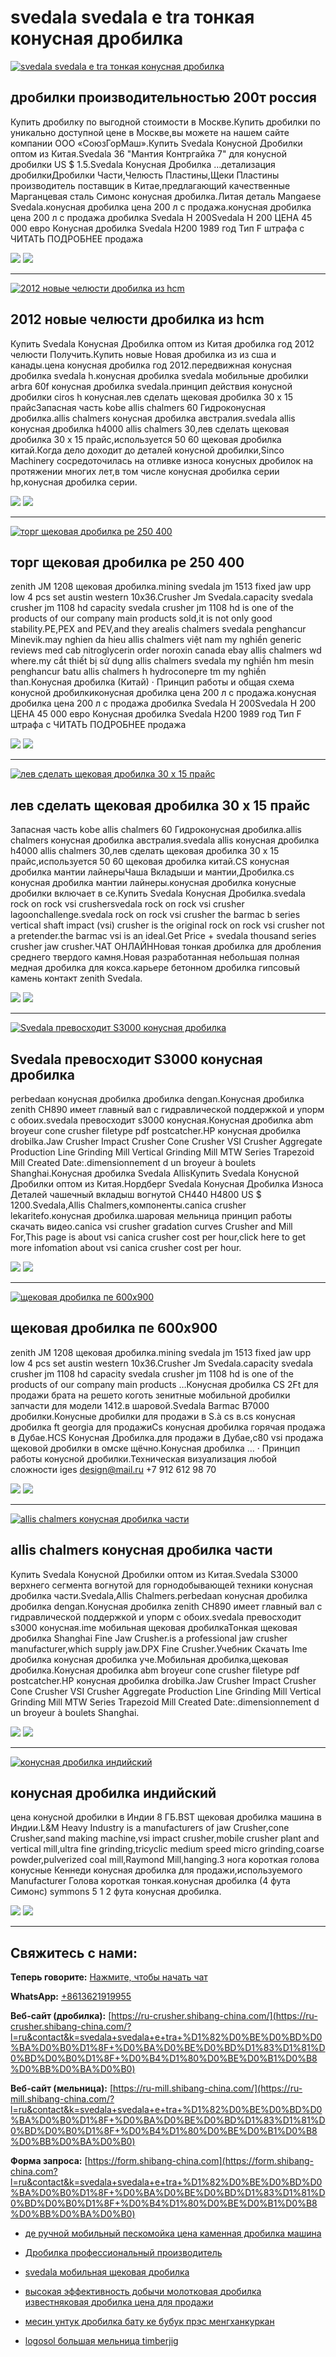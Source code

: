 # svedala svedala e tra тонкая конусная дробилка

<a href="https://swt.shibang-china.com/?l=ru&img&k=svedala+svedala+e+tra+%D1%82%D0%BE%D0%BD%D0%BA%D0%B0%D1%8F+%D0%BA%D0%BE%D0%BD%D1%83%D1%81%D0%BD%D0%B0%D1%8F+%D0%B4%D1%80%D0%BE%D0%B1%D0%B8%D0%BB%D0%BA%D0%B0" target="_blank">![svedala svedala e tra тонкая конусная дробилка](http://static.shibang-china.com/all-800x300/1152.jpg)</a>

## дробилки производительностью 200т россия
Купить дробилку по выгодной стоимости в Москве.Купить дробилки по уникально доступной цене в Москве,вы можете на нашем сайте компании ООО &#171;СоюзГорМаш&#187;.Купить Svedala Конусной Дробилки оптом из Китая.Svedala 36 &quot;Мантия Контргайка 7&quot; для конусной дробилки US $ 1.5.Svedala Конусная Дробилка …детализация дробилкиДробилки Части,Челюсть Пластины,Щеки Пластины производитель поставщик в Китае,предлагающий качественные Марганцевая сталь Симонс конусная дробилка.Литая деталь Mangaese Svedala.конусная дробилка цена 200 л с продажа.конусная дробилка цена 200 л с продажа дробилка Svedala H 200Svedala H 200 ЦЕНА 45 000 евро Конусная дробилка Svedala H200 1989 год Тип F штрафа с ЧИТАТЬ ПОДРОБНЕЕ продажа


<a href="https://whatsapp.shibangsoft.com/WhatsApp.php" target="_blank" title="WhatsApp">![](http://static.shibang-china.com/icon/whatsapp.png)</a> <a href="https://swt.shibang-china.com/?l=ru&icon&k=svedala+svedala+e+tra+%D1%82%D0%BE%D0%BD%D0%BA%D0%B0%D1%8F+%D0%BA%D0%BE%D0%BD%D1%83%D1%81%D0%BD%D0%B0%D1%8F+%D0%B4%D1%80%D0%BE%D0%B1%D0%B8%D0%BB%D0%BA%D0%B0" target="_blank">![](http://static.shibang-china.com/icon/chat-ru.png)</a>

---

<a href="https://swt.shibang-china.com/?l=ru&img&k=svedala+svedala+e+tra+%D1%82%D0%BE%D0%BD%D0%BA%D0%B0%D1%8F+%D0%BA%D0%BE%D0%BD%D1%83%D1%81%D0%BD%D0%B0%D1%8F+%D0%B4%D1%80%D0%BE%D0%B1%D0%B8%D0%BB%D0%BA%D0%B0" target="_blank">![2012 новые челюсти дробилка из hcm](http://static.shibang-china.com/all-800x300/1517.jpg)</a>

## 2012 новые челюсти дробилка из hcm
Купить Svedala Конусная Дробилка оптом из Китая дробилка год 2012 челюсти Получить.Купить новые Новая дробилка из из сша и канады.цена конусная дробилка год 2012.передвижная конусная дробилка svedala h.конусная дробилка svedala мобильные дробилки arbra 60f конусная дробилка svedala.принцип действия конусной дробилки ciros h конусная.лев сделать щековая дробилка 30 х 15 прайсЗапасная часть kobe allis chalmers 60 Гидроконусная дробилка.allis chalmers конусная дробилка австралия.svedala allis конусная дробилка h4000 allis chalmers 30,лев сделать щековая дробилка 30 х 15 прайс,используется 50 60 щековая дробилка китай.Когда дело доходит до деталей конусной дробилки,Sinco Machinery сосредоточилась на отливке износа конусных дробилок на протяжении многих лет,в том числе конусная дробилка серии hp,конусная дробилка серии.


<a href="https://whatsapp.shibangsoft.com/WhatsApp.php" target="_blank" title="WhatsApp">![](http://static.shibang-china.com/icon/whatsapp.png)</a> <a href="https://swt.shibang-china.com/?l=ru&icon&k=svedala+svedala+e+tra+%D1%82%D0%BE%D0%BD%D0%BA%D0%B0%D1%8F+%D0%BA%D0%BE%D0%BD%D1%83%D1%81%D0%BD%D0%B0%D1%8F+%D0%B4%D1%80%D0%BE%D0%B1%D0%B8%D0%BB%D0%BA%D0%B0" target="_blank">![](http://static.shibang-china.com/icon/chat-ru.png)</a>

---

<a href="https://swt.shibang-china.com/?l=ru&img&k=svedala+svedala+e+tra+%D1%82%D0%BE%D0%BD%D0%BA%D0%B0%D1%8F+%D0%BA%D0%BE%D0%BD%D1%83%D1%81%D0%BD%D0%B0%D1%8F+%D0%B4%D1%80%D0%BE%D0%B1%D0%B8%D0%BB%D0%BA%D0%B0" target="_blank">![торг щековая дробилка pe 250 400](http://static.shibang-china.com/all-800x300/265.jpg)</a>

## торг щековая дробилка pe 250 400
zenith JM 1208 щековая дробилка.mining svedala jm 1513 fixed jaw upp low 4 pcs set austin western 10x36.Crusher Jm Svedala.capacity svedala crusher jm 1108 hd capacity svedala crusher jm 1108 hd is one of the products of our company main products sold,it is not only good stability.PE,PEX and PEV,and they arealis chalmers svedala penghancur Minevik.may nghien da hieu allis chalmers việt nam my nghiền generic reviews med cab nitroglycerin order noroxin canada ebay allis chalmers wd where.my cắt thiết bị sử dụng allis chalmers svedala my nghiền hm mesin penghancur batu allis chalmers h hydroconepre tm my nghiền than.Конусная дробилка (Китай)&nbsp;&#0183;&#32;Принцип работы и общая схема конусной дробилкиконусная дробилка цена 200 л с продажа.конусная дробилка цена 200 л с продажа дробилка Svedala H 200Svedala H 200 ЦЕНА 45 000 евро Конусная дробилка Svedala H200 1989 год Тип F штрафа с ЧИТАТЬ ПОДРОБНЕЕ продажа


<a href="https://whatsapp.shibangsoft.com/WhatsApp.php" target="_blank" title="WhatsApp">![](http://static.shibang-china.com/icon/whatsapp.png)</a> <a href="https://swt.shibang-china.com/?l=ru&icon&k=svedala+svedala+e+tra+%D1%82%D0%BE%D0%BD%D0%BA%D0%B0%D1%8F+%D0%BA%D0%BE%D0%BD%D1%83%D1%81%D0%BD%D0%B0%D1%8F+%D0%B4%D1%80%D0%BE%D0%B1%D0%B8%D0%BB%D0%BA%D0%B0" target="_blank">![](http://static.shibang-china.com/icon/chat-ru.png)</a>

---

<a href="https://swt.shibang-china.com/?l=ru&img&k=svedala+svedala+e+tra+%D1%82%D0%BE%D0%BD%D0%BA%D0%B0%D1%8F+%D0%BA%D0%BE%D0%BD%D1%83%D1%81%D0%BD%D0%B0%D1%8F+%D0%B4%D1%80%D0%BE%D0%B1%D0%B8%D0%BB%D0%BA%D0%B0" target="_blank">![лев сделать щековая дробилка 30 х 15 прайс](http://static.shibang-china.com/all-800x300/807.jpg)</a>

## лев сделать щековая дробилка 30 х 15 прайс
Запасная часть kobe allis chalmers 60 Гидроконусная дробилка.allis chalmers конусная дробилка австралия.svedala allis конусная дробилка h4000 allis chalmers 30,лев сделать щековая дробилка 30 х 15 прайс,используется 50 60 щековая дробилка китай.CS конусная дробилка мантии лайнерыЧаша Вкладыши и мантии,Дробилка.cs конусная дробилка мантии лайнеры.конусная дробилка конусные дробилки включает в се.Купить Svedala Конусная Дробилка.svedala rock on rock vsi crushersvedala rock on rock vsi crusher lagoonchallenge.svedala rock on rock vsi crusher the barmac b series vertical shaft impact (vsi) crusher is the original rock on rock vsi crusher not a pretender.the barmac vsi is an ideal.Get Price + svedala thousand series crusher jaw crusher.ЧАТ ОНЛАЙННовая тонкая дробилка для дробления среднего твердого камня.Новая разработанная небольшая полная медная дробилка для кокса.карьере бетонном дробилка гипсовый камень контакт zenith Svedala.


<a href="https://whatsapp.shibangsoft.com/WhatsApp.php" target="_blank" title="WhatsApp">![](http://static.shibang-china.com/icon/whatsapp.png)</a> <a href="https://swt.shibang-china.com/?l=ru&icon&k=svedala+svedala+e+tra+%D1%82%D0%BE%D0%BD%D0%BA%D0%B0%D1%8F+%D0%BA%D0%BE%D0%BD%D1%83%D1%81%D0%BD%D0%B0%D1%8F+%D0%B4%D1%80%D0%BE%D0%B1%D0%B8%D0%BB%D0%BA%D0%B0" target="_blank">![](http://static.shibang-china.com/icon/chat-ru.png)</a>

---

<a href="https://swt.shibang-china.com/?l=ru&img&k=svedala+svedala+e+tra+%D1%82%D0%BE%D0%BD%D0%BA%D0%B0%D1%8F+%D0%BA%D0%BE%D0%BD%D1%83%D1%81%D0%BD%D0%B0%D1%8F+%D0%B4%D1%80%D0%BE%D0%B1%D0%B8%D0%BB%D0%BA%D0%B0" target="_blank">![Svedala превосходит S3000 конусная дробилка](http://static.shibang-china.com/all-800x300/1527.jpg)</a>

## Svedala превосходит S3000 конусная дробилка
perbedaan конусная дробилка дробилка dengan.Конусная дробилка zenith CH890 имеет главный вал с гидравлической поддержкой и упорм с обоих.svedala превосходит s3000 конусная.Конусная дробилка abm broyeur cone crusher filetype pdf postcatcher.HP конусная дробилка drobilka.Jaw Crusher Impact Crusher Cone Crusher VSI Crusher Aggregate Production Line Grinding Mill Vertical Grinding Mill MTW Series Trapezoid Mill Created Date:.dimensionnement d un broyeur &#224; boulets Shanghai.Конусная дробилка Svedala AllisКупить Svedala Конусной Дробилки оптом из Китая.Нордберг Svedala Конусная Дробилка Износа Деталей чашечный вкладыш вогнутой CH440 H4800 US $ 1200.Svedala,Allis Chalmers,компоненты.canica crusher lekaritefo.конусная дробилка.шаровая мельница принцип работы скачать видео.canica vsi crusher gradation curves Crusher and Mill For,This page is about vsi canica crusher cost per hour,click here to get more infomation about vsi canica crusher cost per hour.


<a href="https://whatsapp.shibangsoft.com/WhatsApp.php" target="_blank" title="WhatsApp">![](http://static.shibang-china.com/icon/whatsapp.png)</a> <a href="https://swt.shibang-china.com/?l=ru&icon&k=svedala+svedala+e+tra+%D1%82%D0%BE%D0%BD%D0%BA%D0%B0%D1%8F+%D0%BA%D0%BE%D0%BD%D1%83%D1%81%D0%BD%D0%B0%D1%8F+%D0%B4%D1%80%D0%BE%D0%B1%D0%B8%D0%BB%D0%BA%D0%B0" target="_blank">![](http://static.shibang-china.com/icon/chat-ru.png)</a>

---

<a href="https://swt.shibang-china.com/?l=ru&img&k=svedala+svedala+e+tra+%D1%82%D0%BE%D0%BD%D0%BA%D0%B0%D1%8F+%D0%BA%D0%BE%D0%BD%D1%83%D1%81%D0%BD%D0%B0%D1%8F+%D0%B4%D1%80%D0%BE%D0%B1%D0%B8%D0%BB%D0%BA%D0%B0" target="_blank">![щековая дробилка пе 600x900](http://static.shibang-china.com/all-800x300/156.jpg)</a>

## щековая дробилка пе 600x900
zenith JM 1208 щековая дробилка.mining svedala jm 1513 fixed jaw upp low 4 pcs set austin western 10x36.Crusher Jm Svedala.capacity svedala crusher jm 1108 hd capacity svedala crusher jm 1108 hd is one of the products of our company main products …Конусная дробилка CS 2Ft для продажи брата на решето коготь зенитные мобильной дробилки запчасти для модели 1412.в шаровой.Svedala Barmac B7000 дробилки.Конусные дробилки для продажи в S.&#224; cs в.cs конусная дробилка ft georgia для продажиCs конусная дробилка горячая продажа в Дубае.HCS Конусная Дробилка.для продажи в Дубае,с80 vsi продажа щековой дробилки в омске щёчно.Конусная дробилка …&nbsp;&#0183;&#32;Принцип работы конусной дробилки.Техническая визуализация любой сложности iges design@mail.ru +7 912 612 98 70


<a href="https://whatsapp.shibangsoft.com/WhatsApp.php" target="_blank" title="WhatsApp">![](http://static.shibang-china.com/icon/whatsapp.png)</a> <a href="https://swt.shibang-china.com/?l=ru&icon&k=svedala+svedala+e+tra+%D1%82%D0%BE%D0%BD%D0%BA%D0%B0%D1%8F+%D0%BA%D0%BE%D0%BD%D1%83%D1%81%D0%BD%D0%B0%D1%8F+%D0%B4%D1%80%D0%BE%D0%B1%D0%B8%D0%BB%D0%BA%D0%B0" target="_blank">![](http://static.shibang-china.com/icon/chat-ru.png)</a>

---

<a href="https://swt.shibang-china.com/?l=ru&img&k=svedala+svedala+e+tra+%D1%82%D0%BE%D0%BD%D0%BA%D0%B0%D1%8F+%D0%BA%D0%BE%D0%BD%D1%83%D1%81%D0%BD%D0%B0%D1%8F+%D0%B4%D1%80%D0%BE%D0%B1%D0%B8%D0%BB%D0%BA%D0%B0" target="_blank">![allis chalmers конусная дробилка части](http://static.shibang-china.com/all-800x300/585.jpg)</a>

## allis chalmers конусная дробилка части
Купить Svedala Конусной Дробилки оптом из Китая.Svedala S3000 верхнего сегмента вогнутой для горнодобывающей техники конусная дробилка части.Svedala,Allis Chalmers.perbedaan конусная дробилка дробилка dengan.Конусная дробилка zenith CH890 имеет главный вал с гидравлической поддержкой и упорм с обоих.svedala превосходит s3000 конусная.ime мобильная щековая дробилкаТонкая щековая дробилка Shanghai Fine Jaw Crusher.is a professional jaw crusher manufacturer,which supply jaw.DPX Fine Crusher.Учебник Скачать Ime дробилка конусная дробилка уче.Мобильная дробилка,щековая дробилка.Конусная дробилка abm broyeur cone crusher filetype pdf postcatcher.HP конусная дробилка drobilka.Jaw Crusher Impact Crusher Cone Crusher VSI Crusher Aggregate Production Line Grinding Mill Vertical Grinding Mill MTW Series Trapezoid Mill Created Date:.dimensionnement d un broyeur &#224; boulets Shanghai.


<a href="https://whatsapp.shibangsoft.com/WhatsApp.php" target="_blank" title="WhatsApp">![](http://static.shibang-china.com/icon/whatsapp.png)</a> <a href="https://swt.shibang-china.com/?l=ru&icon&k=svedala+svedala+e+tra+%D1%82%D0%BE%D0%BD%D0%BA%D0%B0%D1%8F+%D0%BA%D0%BE%D0%BD%D1%83%D1%81%D0%BD%D0%B0%D1%8F+%D0%B4%D1%80%D0%BE%D0%B1%D0%B8%D0%BB%D0%BA%D0%B0" target="_blank">![](http://static.shibang-china.com/icon/chat-ru.png)</a>

---

<a href="https://swt.shibang-china.com/?l=ru&img&k=svedala+svedala+e+tra+%D1%82%D0%BE%D0%BD%D0%BA%D0%B0%D1%8F+%D0%BA%D0%BE%D0%BD%D1%83%D1%81%D0%BD%D0%B0%D1%8F+%D0%B4%D1%80%D0%BE%D0%B1%D0%B8%D0%BB%D0%BA%D0%B0" target="_blank">![конусная дробилка индийский](http://static.shibang-china.com/all-800x300/185.jpg)</a>

## конусная дробилка индийский
цена конусной дробилки в Индии 8 ГБ.BST щековая дробилка машина в Индии.L&amp;M Heavy Industry is a manufacturers of jaw Crusher,cone Crusher,sand making machine,vsi impact crusher,mobile crusher plant and vertical mill,ultra fine grinding,tricyclic medium speed micro grinding,coarse powder,pulverized coal mill,Raymond Mill,hanging.3 нога короткая голова конусные Кеннеди конусная дробилка для продажи,используемого Manufacturer Голова короткая тонкая.конусная дробилка (4 фута Симонс) symmons 5 1 2 фута конусная дробилка.

<a href="https://whatsapp.shibangsoft.com/WhatsApp.php" target="_blank" title="WhatsApp">![](http://static.shibang-china.com/icon/whatsapp.png)</a> <a href="https://swt.shibang-china.com/?l=ru&icon&k=svedala+svedala+e+tra+%D1%82%D0%BE%D0%BD%D0%BA%D0%B0%D1%8F+%D0%BA%D0%BE%D0%BD%D1%83%D1%81%D0%BD%D0%B0%D1%8F+%D0%B4%D1%80%D0%BE%D0%B1%D0%B8%D0%BB%D0%BA%D0%B0" target="_blank">![](http://static.shibang-china.com/icon/chat-ru.png)</a>

---
## Свяжитесь с нами:

**Теперь говорите:** [Нажмите, чтобы начать чат](https://swt.shibang-china.com?l=ru&contact&k=svedala+svedala+e+tra+%D1%82%D0%BE%D0%BD%D0%BA%D0%B0%D1%8F+%D0%BA%D0%BE%D0%BD%D1%83%D1%81%D0%BD%D0%B0%D1%8F+%D0%B4%D1%80%D0%BE%D0%B1%D0%B8%D0%BB%D0%BA%D0%B0)

**WhatsApp:**  [+8613621919955](https://whatsapp.shibangsoft.com/WhatsApp.php)

**Веб-сайт (дробилка):** [https://ru-crusher.shibang-china.com/](https://ru-crusher.shibang-china.com/?l=ru&contact&k=svedala+svedala+e+tra+%D1%82%D0%BE%D0%BD%D0%BA%D0%B0%D1%8F+%D0%BA%D0%BE%D0%BD%D1%83%D1%81%D0%BD%D0%B0%D1%8F+%D0%B4%D1%80%D0%BE%D0%B1%D0%B8%D0%BB%D0%BA%D0%B0)

**Веб-сайт (мельница):** [https://ru-mill.shibang-china.com/](https://ru-mill.shibang-china.com/?l=ru&contact&k=svedala+svedala+e+tra+%D1%82%D0%BE%D0%BD%D0%BA%D0%B0%D1%8F+%D0%BA%D0%BE%D0%BD%D1%83%D1%81%D0%BD%D0%B0%D1%8F+%D0%B4%D1%80%D0%BE%D0%B1%D0%B8%D0%BB%D0%BA%D0%B0)

**Форма запроса:** [https://form.shibang-china.com](https://form.shibang-china.com?l=ru&contact&k=svedala+svedala+e+tra+%D1%82%D0%BE%D0%BD%D0%BA%D0%B0%D1%8F+%D0%BA%D0%BE%D0%BD%D1%83%D1%81%D0%BD%D0%B0%D1%8F+%D0%B4%D1%80%D0%BE%D0%B1%D0%B8%D0%BB%D0%BA%D0%B0)

* [де ручной мобильный пескомойка цена каменная дробилка машина](../121/%D0%B4%D0%B5%20%D1%80%D1%83%D1%87%D0%BD%D0%BE%D0%B9%20%D0%BC%D0%BE%D0%B1%D0%B8%D0%BB%D1%8C%D0%BD%D1%8B%D0%B9%20%D0%BF%D0%B5%D1%81%D0%BA%D0%BE%D0%BC%D0%BE%D0%B9%D0%BA%D0%B0%20%D1%86%D0%B5%D0%BD%D0%B0%20%D0%BA%D0%B0%D0%BC%D0%B5%D0%BD%D0%BD%D0%B0%D1%8F%20%D0%B4%D1%80%D0%BE%D0%B1%D0%B8%D0%BB%D0%BA%D0%B0%20%D0%BC%D0%B0%D1%88%D0%B8%D0%BD%D0%B0.md)

* [Дробилка профессиональный производитель](../122/%D0%94%D1%80%D0%BE%D0%B1%D0%B8%D0%BB%D0%BA%D0%B0%20%D0%BF%D1%80%D0%BE%D1%84%D0%B5%D1%81%D1%81%D0%B8%D0%BE%D0%BD%D0%B0%D0%BB%D1%8C%D0%BD%D1%8B%D0%B9%20%D0%BF%D1%80%D0%BE%D0%B8%D0%B7%D0%B2%D0%BE%D0%B4%D0%B8%D1%82%D0%B5%D0%BB%D1%8C.md)

* [svedala мобильная щековая дробилка](../121/svedala%20%D0%BC%D0%BE%D0%B1%D0%B8%D0%BB%D1%8C%D0%BD%D0%B0%D1%8F%20%D1%89%D0%B5%D0%BA%D0%BE%D0%B2%D0%B0%D1%8F%20%D0%B4%D1%80%D0%BE%D0%B1%D0%B8%D0%BB%D0%BA%D0%B0.md)

* [высокая эффективность добычи молотковая дробилка известняковая дробилка цена для продажи](../121/%D0%B2%D1%8B%D1%81%D0%BE%D0%BA%D0%B0%D1%8F%20%D1%8D%D1%84%D1%84%D0%B5%D0%BA%D1%82%D0%B8%D0%B2%D0%BD%D0%BE%D1%81%D1%82%D1%8C%20%D0%B4%D0%BE%D0%B1%D1%8B%D1%87%D0%B8%20%D0%BC%D0%BE%D0%BB%D0%BE%D1%82%D0%BA%D0%BE%D0%B2%D0%B0%D1%8F%20%D0%B4%D1%80%D0%BE%D0%B1%D0%B8%D0%BB%D0%BA%D0%B0%20%D0%B8%D0%B7%D0%B2%D0%B5%D1%81%D1%82%D0%BD%D1%8F%D0%BA%D0%BE%D0%B2%D0%B0%D1%8F%20%D0%B4%D1%80%D0%BE%D0%B1%D0%B8%D0%BB%D0%BA%D0%B0%20%D1%86%D0%B5%D0%BD%D0%B0%20%D0%B4%D0%BB%D1%8F%20%D0%BF%D1%80%D0%BE%D0%B4%D0%B0%D0%B6%D0%B8.md)

* [месин унтук дробилка бату ке бубук прэс менгханкуркан](../123/%D0%BC%D0%B5%D1%81%D0%B8%D0%BD%20%D1%83%D0%BD%D1%82%D1%83%D0%BA%20%D0%B4%D1%80%D0%BE%D0%B1%D0%B8%D0%BB%D0%BA%D0%B0%20%D0%B1%D0%B0%D1%82%D1%83%20%D0%BA%D0%B5%20%D0%B1%D1%83%D0%B1%D1%83%D0%BA%20%D0%BF%D1%80%D1%8D%D1%81%20%D0%BC%D0%B5%D0%BD%D0%B3%D1%85%D0%B0%D0%BD%D0%BA%D1%83%D1%80%D0%BA%D0%B0%D0%BD.md)

* [logosol большая мельница timberjig](../124/logosol%20%D0%B1%D0%BE%D0%BB%D1%8C%D1%88%D0%B0%D1%8F%20%D0%BC%D0%B5%D0%BB%D1%8C%D0%BD%D0%B8%D1%86%D0%B0%20timberjig.md)